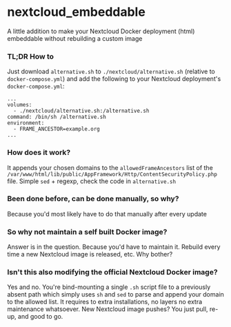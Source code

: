 # nextcloud_embeddable
A little addition to make your Nextcloud Docker deployment (html) embeddable without rebuilding a custom image

### TL;DR How to
Just download `alternative.sh` to `./nextcloud/alternative.sh` (relative to `docker-compose.yml`) and add the following to your Nextcloud deployment's `docker-compose.yml`:
```
...
volumes:
  - ./nextcloud/alternative.sh:/alternative.sh
command: /bin/sh /alternative.sh
environment:
  - FRAME_ANCESTOR=example.org
...
```


### How does it work?
It appends your chosen domains to the `allowedFrameAncestors` list of the `/var/www/html/lib/public/AppFramework/Http/ContentSecurityPolicy.php` file. Simple `sed` + regexp, check the code in `alternative.sh`

### Been done before, can be done manually, so why?
Because you'd most likely have to do that manually after every update

### So why not maintain a self built Docker image?
Answer is in the question. Because you'd have to maintain it. Rebuild every time a new Nextcloud image is released, etc. Why bother?

### Isn't this also modifying the official Nextcloud Docker image?
Yes and no. You're bind-mounting a single `.sh` script file to a previously absent path which simply uses `sh` and `sed` to parse and append your domain to the allowed list. It requires to extra installations, no layers no extra maintenance whatsoever. New Nextcloud image pushes? You just pull, re-up, and good to go.
